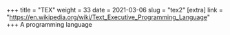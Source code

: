 +++
title = "TEX"
weight = 33
date = 2021-03-06
slug = "tex2"
[extra]
link = "https://en.wikipedia.org/wiki/Text_Executive_Programming_Language"
+++
A programming language

